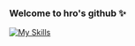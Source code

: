 ### Welcome to hro's github ✨

<!--
**hro19/hro19** is a ✨ _special_ ✨ repository because its `README.md` (this file) appears on your GitHub profile.

Here are some ideas to get you started:

- 🔭 I’m currently working on ...
- 🌱 I’m currently learning ...
- 👯 I’m looking to collaborate on ...
- 🤔 I’m looking for help with ...
- 💬 Ask me about ...
- 📫 How to reach me: ...
- 😄 Pronouns: ...
- ⚡ Fun fact: ...
-->

<!--
![hro's GitHub stats](https://github-readme-stats.vercel.app/api?username=hro19&show_icons=true&theme=radical)
-->
[![My Skills](https://skillicons.dev/icons?i=js,html,css,astro,bitbucket,bootstrap,cloudflare,discord,docker,express,figma,github,jquery,laravel,mongodb,mysql,nextjs,npm,ps,php,pinia,postgres,postman,prisma,rails,ruby,sass,sqlite,sublime,supabase,tailwind,ts,vercel,vite,vitest,vscode,vuetify,wordpress,workers,xd)](https://skillicons.dev)

